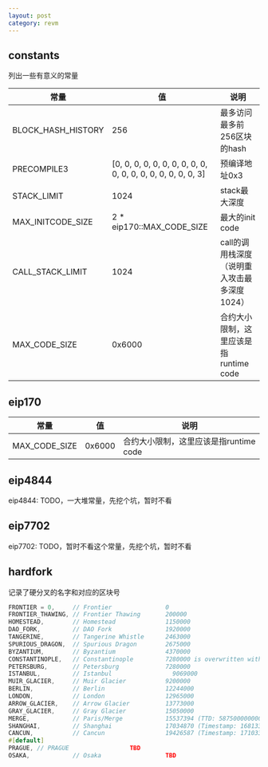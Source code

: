 ```yaml
---
layout: post
category: revm
---
```


## constants

列出一些有意义的常量

| 常量               | 值                                                           | 说明                                         |
| ------------------ | ------------------------------------------------------------ | -------------------------------------------- |
| BLOCK_HASH_HISTORY | 256                                                          | 最多访问最多前256区块的hash                  |
| PRECOMPILE3        | [0, 0, 0, 0, 0, 0, 0, 0, 0, 0, 0, 0, 0, 0, 0, 0, 0, 0, 0, 3] | 预编译地址0x3                                |
| STACK_LIMIT        | 1024                                                         | stack最大深度                                |
| MAX_INITCODE_SIZE  | 2 * eip170::MAX_CODE_SIZE                                    | 最大的init code                              |
| CALL_STACK_LIMIT   | 1024                                                         | call的调用栈深度（说明重入攻击最多深度1024） |
| MAX_CODE_SIZE      | 0x6000                                                       | 合约大小限制，这里应该是指runtime code       |

## eip170

| 常量          | 值     | 说明                                   |
| ------------- | ------ | -------------------------------------- |
| MAX_CODE_SIZE | 0x6000 | 合约大小限制，这里应该是指runtime code |

## eip4844

eip4844: TODO，一大堆常量，先挖个坑，暂时不看

## eip7702

eip7702: TODO，暂时不看这个常量，先挖个坑，暂时不看

## hardfork

记录了硬分叉的名字和对应的区块号

```rust
FRONTIER = 0,     // Frontier               0
FRONTIER_THAWING, // Frontier Thawing       200000
HOMESTEAD,        // Homestead              1150000
DAO_FORK,         // DAO Fork               1920000
TANGERINE,        // Tangerine Whistle      2463000
SPURIOUS_DRAGON,  // Spurious Dragon        2675000
BYZANTIUM,        // Byzantium              4370000
CONSTANTINOPLE,   // Constantinople         7280000 is overwritten with PETERSBURG
PETERSBURG,       // Petersburg             7280000
ISTANBUL,         // Istanbul	              9069000
MUIR_GLACIER,     // Muir Glacier           9200000
BERLIN,           // Berlin	                12244000
LONDON,           // London	                12965000
ARROW_GLACIER,    // Arrow Glacier          13773000
GRAY_GLACIER,     // Gray Glacier           15050000
MERGE,            // Paris/Merge            15537394 (TTD: 58750000000000000000000)
SHANGHAI,         // Shanghai               17034870 (Timestamp: 1681338455)
CANCUN,           // Cancun                 19426587 (Timestamp: 1710338135)
#[default]
PRAGUE, // PRAGUE                 TBD
OSAKA,            // Osaka                  TBD
```











